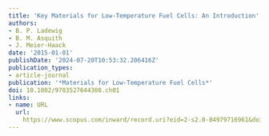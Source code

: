 ```yaml
---
title: 'Key Materials for Low-Temperature Fuel Cells: An Introduction'
authors:
- B. P. Ladewig
- B. M. Asquith
- J. Meier-Haack
date: '2015-01-01'
publishDate: '2024-07-20T10:53:32.206416Z'
publication_types:
- article-journal
publication: '*Materials for Low-Temperature Fuel Cells*'
doi: 10.1002/9783527644308.ch01
links:
- name: URL
  url: 
    https://www.scopus.com/inward/record.uri?eid=2-s2.0-84979716961&doi=10.1002%2f9783527644308.ch01&partnerID=40&md5=5fc9d28f144d6cc0c07607de2901ab77
---
```

